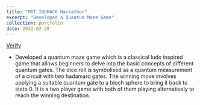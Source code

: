 ```yaml
---
title: "MIT IQUHACK Hackathon"
excerpt: "Developed a Quantum Maze Game"
collection: portfolio
date: 2022-02-28
---
```

[Verify](https://drive.google.com/file/d/1GODIIyzpUlyVNzRA1nf8uQjr3xKGVC9Z/view?usp=sharing) 


* Developed a quantum maze game which is a classical ludo inspired game that allows beginners to delve
into the basic concepts of different quantum gates. The dice roll is symbolised as a quantum measurement
of a circuit with two hadamard gates. The winning move involves applying a suitable quantum gate to a
bloch sphere to bring it back to state 0. It is a two player game with both of them playing alternatively to
reach the winning destination.

